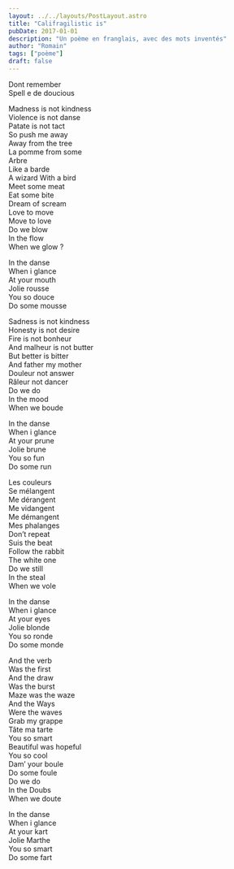 ```yaml
---
layout: ../../layouts/PostLayout.astro
title: "Califragilistic is"
pubDate: 2017-01-01
description: "Un poème en franglais, avec des mots inventés"
author: "Romain"
tags: ["poème"]
draft: false
---
```


Dont remember \
Spell e de doucious

Madness is not kindness \
Violence is not danse \
Patate is not tact \
So push me away \
Away from the tree \
La pomme from some \
Arbre \
Like a barde \
A wizard With a bird \
Meet some meat \
Eat some bite \
Dream of scream \
Love to move \
Move to love \
Do we blow \
In the flow \
When we glow ?

In the danse \
When i glance \
At your mouth \
Jolie rousse \
You so douce \
Do some mousse

Sadness is not kindness \
Honesty is not desire \
Fire is not bonheur \
And malheur is not butter \
But better is bitter \
And father my mother \
Douleur not answer \
Râleur not dancer \
Do we do \
In the mood \
When we boude

In the danse \
When i glance \
At your prune \
Jolie brune \
You so fun \
Do some run

Les couleurs \
Se mélangent \
Me dérangent \
Me vidangent \
Me démangent \
Mes phalanges \
Don’t repeat \
Suis the beat \
Follow the rabbit \
The white one \
Do we still \
In the steal \
When we vole

In the danse \
When i glance \
At your eyes \
Jolie blonde \
You so ronde \
Do some monde

And the verb \
Was the first \
And the draw \
Was the burst \
Maze was the waze \
And the Ways \
Were the waves \
Grab my grappe \
Tâte ma tarte \
You so smart \
Beautiful was hopeful \
You so cool \
Dam’ your boule \
Do some foule \
Do we do \
In the Doubs \
When we doute

In the danse \
When i glance \
At your kart \
Jolie Marthe \
You so smart \
Do some fart
